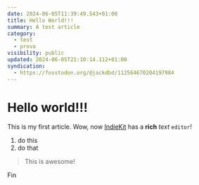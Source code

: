 ```yaml
---
date: 2024-06-05T11:39:49.543+01:00
title: Hello World!!!
summary: A test article
category:
  - test
  - prova
visibility: public
updated: 2024-06-05T21:10:14.112+01:00
syndication:
  - https://fosstodon.org/@jackdbd/112564670204197984
---
```


# Hello world!!!

This is my first article. Wow, now [IndieKit](https://getindiekit.com/) has a **rich** _text_ `editor`!

1. do this
2. do that

> This is awesome!

Fin
